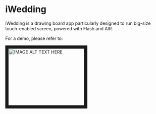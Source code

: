 # iWedding
iWedding is a drawing board app particularly designed to run big-size touch-enabled screen, powered with Flash and AIR.

For a demo, please refer to:

<a href="http://www.youtube.com/watch?feature=player_embedded&v=tneC0NZJwnE" target="_blank"><img src="http://img.youtube.com/vi/tneC0NZJwnE/0.jpg" alt="IMAGE ALT TEXT HERE" width="240" height="180" border="10" /></a>